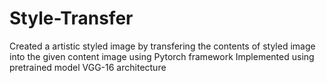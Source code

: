 # Style-Transfer
Created a artistic styled image by transfering the contents of styled image into the given content image using Pytorch framework
Implemented using pretrained model VGG-16 architecture
